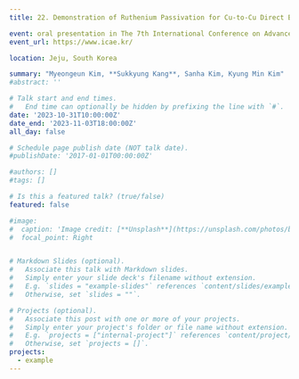 ```yaml
---
title: 22. Demonstration of Ruthenium Passivation for Cu-to-Cu Direct Bonding

event: oral presentation in The 7th International Conference on Advanced Electromaterials(ICAE 2023)
event_url: https://www.icae.kr/

location: Jeju, South Korea

summary: "Myeongeun Kim, **Sukkyung Kang**, Sanha Kim, Kyung Min Kim"
#abstract: ''

# Talk start and end times.
#   End time can optionally be hidden by prefixing the line with `#`.
date: '2023-10-31T10:00:00Z'
date_end: '2023-11-03T18:00:00Z'
all_day: false

# Schedule page publish date (NOT talk date).
#publishDate: '2017-01-01T00:00:00Z'

#authors: []
#tags: []

# Is this a featured talk? (true/false)
featured: false

#image:
#  caption: 'Image credit: [**Unsplash**](https://unsplash.com/photos/bzdhc5b3Bxs)'
#  focal_point: Right


# Markdown Slides (optional).
#   Associate this talk with Markdown slides.
#   Simply enter your slide deck's filename without extension.
#   E.g. `slides = "example-slides"` references `content/slides/example-slides.md`.
#   Otherwise, set `slides = ""`.

# Projects (optional).
#   Associate this post with one or more of your projects.
#   Simply enter your project's folder or file name without extension.
#   E.g. `projects = ["internal-project"]` references `content/project/deep-learning/index.md`.
#   Otherwise, set `projects = []`.
projects:
  - example
---
```


